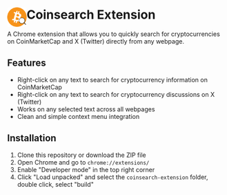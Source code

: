 # <img src="public/icons/icon_256.png" width="45" align="left"> Coinsearch Extension

A Chrome extension that allows you to quickly search for cryptocurrencies on CoinMarketCap and X (Twitter) directly from any webpage.

## Features

- Right-click on any text to search for cryptocurrency information on CoinMarketCap
- Right-click on any text to search for cryptocurrency discussions on X (Twitter)
- Works on any selected text across all webpages
- Clean and simple context menu integration

## Installation

1. Clone this repository or download the ZIP file
2. Open Chrome and go to `chrome://extensions/`
3. Enable "Developer mode" in the top right corner
4. Click "Load unpacked" and select the `coinsearch-extension` folder, double click, select "build"
